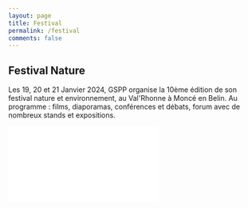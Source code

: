 ```yaml
---
layout: page
title: Festival
permalink: /festival
comments: false
---
```


## Festival Nature

Les 19, 20 et 21 Janvier 2024, GSPP organise la 10ème édition de son festival nature et environnement, au Val'Rhonne à Moncé en Belin.
Au programme : films, diaporamas, conférences et débats, forum avec de nombreux stands et expositions.

![Consulter le programme 2024](/pdf/festnat-programme-2024.pdf)